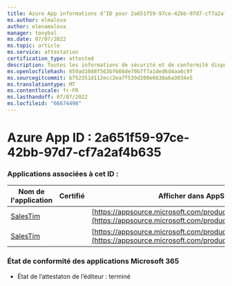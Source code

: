 ```yaml
---
title: Azure App informations d’ID pour 2a651f59-97ce-42bb-97d7-cf7a2af4b635
ms.author: elmalova
author: elenamalova
manager: tonybal
ms.date: 07/07/2022
ms.topic: article
ms.service: attestation
certification_type: attested
description: Toutes les informations de sécurité et de conformité disponibles pour 2a651f59-97ce-42bb-97d7-cf7a2af4b635.
ms.openlocfilehash: 659ad10d8f563bf666de70b7f7a1ded6d4aa6c9f
ms.sourcegitcommit: b752351d112ecc2ea7f539d200e6638a6a3034e5
ms.translationtype: MT
ms.contentlocale: fr-FR
ms.lasthandoff: 07/07/2022
ms.locfileid: "66674498"
---
```

# <a name="azure-app-id-2a651f59-97ce-42bb-97d7-cf7a2af4b635"></a>Azure App ID : 2a651f59-97ce-42bb-97d7-cf7a2af4b635


### <a name="apps-associated-with-this-id"></a>Applications associées à cet ID :
| **Nom de l'application** | **Certifié** | **Afficher dans AppSource** |
|--------------|---------------|-----------------------|
| [SalesTim](../forward/salestim.salestim.md) |  | [https://appsource.microsoft.com/product/office/salestim.salestim](https://appsource.microsoft.com/product/office/salestim.salestim) |
| [SalesTim](../forward/WA200001393.md) |  | [https://appsource.microsoft.com/product/office/WA200001393](https://appsource.microsoft.com/product/office/WA200001393) |

### <a name="microsoft-365-app-compliance-status"></a>État de conformité des applications Microsoft 365
- État de l’attestaton de l’éditeur : terminé
